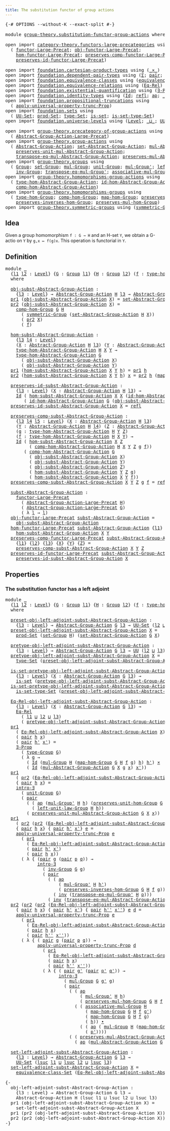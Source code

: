 ```yaml
---
title: The substitution functor of group actions
---
```


<pre class="Agda"><a id="67" class="Symbol">{-#</a> <a id="71" class="Keyword">OPTIONS</a> <a id="79" class="Pragma">--without-K</a> <a id="91" class="Pragma">--exact-split</a> <a id="105" class="Symbol">#-}</a>

<a id="110" class="Keyword">module</a> <a id="117" href="group-theory.substitution-functor-group-actions.html" class="Module">group-theory.substitution-functor-group-actions</a> <a id="165" class="Keyword">where</a>

<a id="172" class="Keyword">open</a> <a id="177" class="Keyword">import</a> <a id="184" href="category-theory.functors-large-precategories.html" class="Module">category-theory.functors-large-precategories</a> <a id="229" class="Keyword">using</a>
  <a id="237" class="Symbol">(</a> <a id="239" href="category-theory.functors-large-precategories.html#982" class="Record">functor-Large-Precat</a><a id="259" class="Symbol">;</a> <a id="261" href="category-theory.functors-large-precategories.html#1085" class="Field">obj-functor-Large-Precat</a><a id="285" class="Symbol">;</a>
    <a id="291" href="category-theory.functors-large-precategories.html#1191" class="Field">hom-functor-Large-Precat</a><a id="315" class="Symbol">;</a> <a id="317" href="category-theory.functors-large-precategories.html#1464" class="Field">preserves-comp-functor-Large-Precat</a><a id="352" class="Symbol">;</a>
    <a id="358" href="category-theory.functors-large-precategories.html#1888" class="Field">preserves-id-functor-Large-Precat</a><a id="391" class="Symbol">)</a>

<a id="394" class="Keyword">open</a> <a id="399" class="Keyword">import</a> <a id="406" href="foundation.cartesian-product-types.html" class="Module">foundation.cartesian-product-types</a> <a id="441" class="Keyword">using</a> <a id="447" class="Symbol">(</a><a id="448" href="foundation-core.cartesian-product-types.html#590" class="Function Operator">_×_</a><a id="451" class="Symbol">)</a>
<a id="453" class="Keyword">open</a> <a id="458" class="Keyword">import</a> <a id="465" href="foundation.dependent-pair-types.html" class="Module">foundation.dependent-pair-types</a> <a id="497" class="Keyword">using</a> <a id="503" class="Symbol">(</a><a id="504" href="foundation-core.dependent-pair-types.html#515" class="Record">Σ</a><a id="505" class="Symbol">;</a> <a id="507" href="foundation-core.dependent-pair-types.html#588" class="InductiveConstructor">pair</a><a id="511" class="Symbol">;</a> <a id="513" href="foundation-core.dependent-pair-types.html#605" class="Field">pr1</a><a id="516" class="Symbol">;</a> <a id="518" href="foundation-core.dependent-pair-types.html#617" class="Field">pr2</a><a id="521" class="Symbol">)</a>
<a id="523" class="Keyword">open</a> <a id="528" class="Keyword">import</a> <a id="535" href="foundation.equivalence-classes.html" class="Module">foundation.equivalence-classes</a> <a id="566" class="Keyword">using</a> <a id="572" class="Symbol">(</a><a id="573" href="foundation.equivalence-classes.html#3666" class="Function">equivalence-class-Set</a><a id="594" class="Symbol">)</a>
<a id="596" class="Keyword">open</a> <a id="601" class="Keyword">import</a> <a id="608" href="foundation.equivalence-relations.html" class="Module">foundation.equivalence-relations</a> <a id="641" class="Keyword">using</a> <a id="647" class="Symbol">(</a><a id="648" href="foundation.equivalence-relations.html#970" class="Function">Eq-Rel</a><a id="654" class="Symbol">)</a>
<a id="656" class="Keyword">open</a> <a id="661" class="Keyword">import</a> <a id="668" href="foundation.existential-quantification.html" class="Module">foundation.existential-quantification</a> <a id="706" class="Keyword">using</a> <a id="712" class="Symbol">(</a><a id="713" href="foundation.existential-quantification.html#1666" class="Function">∃-Prop</a><a id="719" class="Symbol">;</a> <a id="721" href="foundation.existential-quantification.html#2238" class="Function">intro-∃</a><a id="728" class="Symbol">)</a>
<a id="730" class="Keyword">open</a> <a id="735" class="Keyword">import</a> <a id="742" href="foundation.identity-types.html" class="Module">foundation.identity-types</a> <a id="768" class="Keyword">using</a> <a id="774" class="Symbol">(</a><a id="775" href="foundation-core.identity-types.html#1767" class="Datatype">Id</a><a id="777" class="Symbol">;</a> <a id="779" href="foundation-core.identity-types.html#1820" class="InductiveConstructor">refl</a><a id="783" class="Symbol">;</a> <a id="785" href="foundation-core.identity-types.html#4003" class="Function">ap</a><a id="787" class="Symbol">;</a> <a id="789" href="foundation-core.identity-types.html#2425" class="Function Operator">_∙_</a><a id="792" class="Symbol">;</a> <a id="794" href="foundation-core.identity-types.html#2729" class="Function">inv</a><a id="797" class="Symbol">)</a>
<a id="799" class="Keyword">open</a> <a id="804" class="Keyword">import</a> <a id="811" href="foundation.propositional-truncations.html" class="Module">foundation.propositional-truncations</a> <a id="848" class="Keyword">using</a>
  <a id="856" class="Symbol">(</a> <a id="858" href="foundation.propositional-truncations.html#5611" class="Function">apply-universal-property-trunc-Prop</a><a id="893" class="Symbol">)</a>
<a id="895" class="Keyword">open</a> <a id="900" class="Keyword">import</a> <a id="907" href="foundation.sets.html" class="Module">foundation.sets</a> <a id="923" class="Keyword">using</a>
  <a id="931" class="Symbol">(</a> <a id="933" href="foundation-core.sets.html#1190" class="Function">UU-Set</a><a id="939" class="Symbol">;</a> <a id="941" href="foundation.sets.html#2253" class="Function">prod-Set</a><a id="949" class="Symbol">;</a> <a id="951" href="foundation-core.sets.html#1304" class="Function">type-Set</a><a id="959" class="Symbol">;</a> <a id="961" href="foundation-core.sets.html#1113" class="Function">is-set</a><a id="967" class="Symbol">;</a> <a id="969" href="foundation-core.sets.html#1355" class="Function">is-set-type-Set</a><a id="984" class="Symbol">)</a>
<a id="986" class="Keyword">open</a> <a id="991" class="Keyword">import</a> <a id="998" href="foundation.universe-levels.html" class="Module">foundation.universe-levels</a> <a id="1025" class="Keyword">using</a> <a id="1031" class="Symbol">(</a><a id="1032" href="Agda.Primitive.html#597" class="Postulate">Level</a><a id="1037" class="Symbol">;</a> <a id="1039" href="Agda.Primitive.html#810" class="Primitive Operator">_⊔_</a><a id="1042" class="Symbol">;</a> <a id="1044" href="foundation-core.universe-levels.html#235" class="Primitive">UU</a><a id="1046" class="Symbol">;</a> <a id="1048" href="Agda.Primitive.html#780" class="Primitive">lsuc</a><a id="1052" class="Symbol">)</a>

<a id="1055" class="Keyword">open</a> <a id="1060" class="Keyword">import</a> <a id="1067" href="group-theory.precategory-of-group-actions.html" class="Module">group-theory.precategory-of-group-actions</a> <a id="1109" class="Keyword">using</a>
  <a id="1117" class="Symbol">(</a> <a id="1119" href="group-theory.precategory-of-group-actions.html#1152" class="Function">Abstract-Group-Action-Large-Precat</a><a id="1153" class="Symbol">)</a>
<a id="1155" class="Keyword">open</a> <a id="1160" class="Keyword">import</a> <a id="1167" href="group-theory.group-actions.html" class="Module">group-theory.group-actions</a> <a id="1194" class="Keyword">using</a>
  <a id="1202" class="Symbol">(</a> <a id="1204" href="group-theory.group-actions.html#1205" class="Function">Abstract-Group-Action</a><a id="1225" class="Symbol">;</a> <a id="1227" href="group-theory.group-actions.html#1437" class="Function">set-Abstract-Group-Action</a><a id="1252" class="Symbol">;</a> <a id="1254" href="group-theory.group-actions.html#1993" class="Function">mul-Abstract-Group-Action</a><a id="1279" class="Symbol">;</a>
    <a id="1285" href="group-theory.group-actions.html#2353" class="Function">preserves-unit-mul-Abstract-Group-Action</a><a id="1325" class="Symbol">;</a>
    <a id="1331" href="group-theory.group-actions.html#3056" class="Function">transpose-eq-mul-Abstract-Group-Action</a><a id="1369" class="Symbol">;</a> <a id="1371" href="group-theory.group-actions.html#2636" class="Function">preserves-mul-Abstract-Group-Action</a><a id="1406" class="Symbol">)</a>
<a id="1408" class="Keyword">open</a> <a id="1413" class="Keyword">import</a> <a id="1420" href="group-theory.groups.html" class="Module">group-theory.groups</a> <a id="1440" class="Keyword">using</a>
  <a id="1448" class="Symbol">(</a> <a id="1450" href="group-theory.groups.html#2481" class="Function">Group</a><a id="1455" class="Symbol">;</a> <a id="1457" href="group-theory.groups.html#2664" class="Function">set-Group</a><a id="1466" class="Symbol">;</a> <a id="1468" href="group-theory.groups.html#2969" class="Function">mul-Group</a><a id="1477" class="Symbol">;</a> <a id="1479" href="group-theory.groups.html#3768" class="Function">unit-Group</a><a id="1489" class="Symbol">;</a> <a id="1491" href="group-theory.groups.html#3230" class="Function">mul-Group&#39;</a><a id="1501" class="Symbol">;</a> <a id="1503" href="group-theory.groups.html#4185" class="Function">left-unit-law-Group</a><a id="1522" class="Symbol">;</a>
    <a id="1528" href="group-theory.groups.html#4557" class="Function">inv-Group</a><a id="1537" class="Symbol">;</a> <a id="1539" href="group-theory.groups.html#7552" class="Function">transpose-eq-mul-Group&#39;</a><a id="1562" class="Symbol">;</a> <a id="1564" href="group-theory.groups.html#3318" class="Function">associative-mul-Group</a><a id="1585" class="Symbol">;</a> <a id="1587" href="group-theory.groups.html#2724" class="Function">type-Group</a><a id="1597" class="Symbol">)</a>
<a id="1599" class="Keyword">open</a> <a id="1604" class="Keyword">import</a> <a id="1611" href="group-theory.homomorphisms-group-actions.html" class="Module">group-theory.homomorphisms-group-actions</a> <a id="1652" class="Keyword">using</a>
  <a id="1660" class="Symbol">(</a> <a id="1662" href="group-theory.homomorphisms-group-actions.html#1555" class="Function">type-hom-Abstract-Group-Action</a><a id="1692" class="Symbol">;</a> <a id="1694" href="group-theory.homomorphisms-group-actions.html#2494" class="Function">id-hom-Abstract-Group-Action</a><a id="1722" class="Symbol">;</a>
    <a id="1728" href="group-theory.homomorphisms-group-actions.html#2854" class="Function">comp-hom-Abstract-Group-Action</a><a id="1758" class="Symbol">)</a>
<a id="1760" class="Keyword">open</a> <a id="1765" class="Keyword">import</a> <a id="1772" href="group-theory.homomorphisms-groups.html" class="Module">group-theory.homomorphisms-groups</a> <a id="1806" class="Keyword">using</a>
  <a id="1814" class="Symbol">(</a> <a id="1816" href="group-theory.homomorphisms-groups.html#1630" class="Function">type-hom-Group</a><a id="1830" class="Symbol">;</a> <a id="1832" href="group-theory.homomorphisms-groups.html#2256" class="Function">comp-hom-Group</a><a id="1846" class="Symbol">;</a> <a id="1848" href="group-theory.homomorphisms-groups.html#1759" class="Function">map-hom-Group</a><a id="1861" class="Symbol">;</a> <a id="1863" href="group-theory.homomorphisms-groups.html#5812" class="Function">preserves-unit-hom-Group</a><a id="1887" class="Symbol">;</a>
    <a id="1893" href="group-theory.homomorphisms-groups.html#7325" class="Function">preserves-inverses-hom-Group</a><a id="1921" class="Symbol">;</a> <a id="1923" href="group-theory.homomorphisms-groups.html#1845" class="Function">preserves-mul-hom-Group</a><a id="1946" class="Symbol">)</a>
<a id="1948" class="Keyword">open</a> <a id="1953" class="Keyword">import</a> <a id="1960" href="group-theory.symmetric-groups.html" class="Module">group-theory.symmetric-groups</a> <a id="1990" class="Keyword">using</a> <a id="1996" class="Symbol">(</a><a id="1997" href="group-theory.symmetric-groups.html#3569" class="Function">symmetric-Group</a><a id="2012" class="Symbol">)</a>
</pre>
## Idea

Given a group homomorphism `f : G → H` and an H-set `Y`, we obtain a G-actio on `Y` by `g,x ↦ f(g)x`. This operation is functorial in `Y`.

## Definition

<pre class="Agda"><a id="2191" class="Keyword">module</a> <a id="2198" href="group-theory.substitution-functor-group-actions.html#2198" class="Module">_</a>
  <a id="2202" class="Symbol">{</a><a id="2203" href="group-theory.substitution-functor-group-actions.html#2203" class="Bound">l1</a> <a id="2206" href="group-theory.substitution-functor-group-actions.html#2206" class="Bound">l2</a> <a id="2209" class="Symbol">:</a> <a id="2211" href="Agda.Primitive.html#597" class="Postulate">Level</a><a id="2216" class="Symbol">}</a> <a id="2218" class="Symbol">{</a><a id="2219" href="group-theory.substitution-functor-group-actions.html#2219" class="Bound">G</a> <a id="2221" class="Symbol">:</a> <a id="2223" href="group-theory.groups.html#2481" class="Function">Group</a> <a id="2229" href="group-theory.substitution-functor-group-actions.html#2203" class="Bound">l1</a><a id="2231" class="Symbol">}</a> <a id="2233" class="Symbol">{</a><a id="2234" href="group-theory.substitution-functor-group-actions.html#2234" class="Bound">H</a> <a id="2236" class="Symbol">:</a> <a id="2238" href="group-theory.groups.html#2481" class="Function">Group</a> <a id="2244" href="group-theory.substitution-functor-group-actions.html#2206" class="Bound">l2</a><a id="2246" class="Symbol">}</a> <a id="2248" class="Symbol">(</a><a id="2249" href="group-theory.substitution-functor-group-actions.html#2249" class="Bound">f</a> <a id="2251" class="Symbol">:</a> <a id="2253" href="group-theory.homomorphisms-groups.html#1630" class="Function">type-hom-Group</a> <a id="2268" href="group-theory.substitution-functor-group-actions.html#2219" class="Bound">G</a> <a id="2270" href="group-theory.substitution-functor-group-actions.html#2234" class="Bound">H</a><a id="2271" class="Symbol">)</a>
  <a id="2275" class="Keyword">where</a>

  <a id="2284" href="group-theory.substitution-functor-group-actions.html#2284" class="Function">obj-subst-Abstract-Group-Action</a> <a id="2316" class="Symbol">:</a>
    <a id="2322" class="Symbol">{</a><a id="2323" href="group-theory.substitution-functor-group-actions.html#2323" class="Bound">l3</a> <a id="2326" class="Symbol">:</a> <a id="2328" href="Agda.Primitive.html#597" class="Postulate">Level</a><a id="2333" class="Symbol">}</a> <a id="2335" class="Symbol">→</a> <a id="2337" href="group-theory.group-actions.html#1205" class="Function">Abstract-Group-Action</a> <a id="2359" href="group-theory.substitution-functor-group-actions.html#2234" class="Bound">H</a> <a id="2361" href="group-theory.substitution-functor-group-actions.html#2323" class="Bound">l3</a> <a id="2364" class="Symbol">→</a> <a id="2366" href="group-theory.group-actions.html#1205" class="Function">Abstract-Group-Action</a> <a id="2388" href="group-theory.substitution-functor-group-actions.html#2219" class="Bound">G</a> <a id="2390" href="group-theory.substitution-functor-group-actions.html#2323" class="Bound">l3</a>
  <a id="2395" href="foundation-core.dependent-pair-types.html#605" class="Field">pr1</a> <a id="2399" class="Symbol">(</a><a id="2400" href="group-theory.substitution-functor-group-actions.html#2284" class="Function">obj-subst-Abstract-Group-Action</a> <a id="2432" href="group-theory.substitution-functor-group-actions.html#2432" class="Bound">X</a><a id="2433" class="Symbol">)</a> <a id="2435" class="Symbol">=</a> <a id="2437" href="group-theory.group-actions.html#1437" class="Function">set-Abstract-Group-Action</a> <a id="2463" href="group-theory.substitution-functor-group-actions.html#2234" class="Bound">H</a> <a id="2465" href="group-theory.substitution-functor-group-actions.html#2432" class="Bound">X</a>
  <a id="2469" href="foundation-core.dependent-pair-types.html#617" class="Field">pr2</a> <a id="2473" class="Symbol">(</a><a id="2474" href="group-theory.substitution-functor-group-actions.html#2284" class="Function">obj-subst-Abstract-Group-Action</a> <a id="2506" href="group-theory.substitution-functor-group-actions.html#2506" class="Bound">X</a><a id="2507" class="Symbol">)</a> <a id="2509" class="Symbol">=</a>
    <a id="2515" href="group-theory.homomorphisms-groups.html#2256" class="Function">comp-hom-Group</a> <a id="2530" href="group-theory.substitution-functor-group-actions.html#2219" class="Bound">G</a> <a id="2532" href="group-theory.substitution-functor-group-actions.html#2234" class="Bound">H</a>
      <a id="2540" class="Symbol">(</a> <a id="2542" href="group-theory.symmetric-groups.html#3569" class="Function">symmetric-Group</a> <a id="2558" class="Symbol">(</a><a id="2559" href="group-theory.group-actions.html#1437" class="Function">set-Abstract-Group-Action</a> <a id="2585" href="group-theory.substitution-functor-group-actions.html#2234" class="Bound">H</a> <a id="2587" href="group-theory.substitution-functor-group-actions.html#2506" class="Bound">X</a><a id="2588" class="Symbol">))</a>
      <a id="2597" class="Symbol">(</a> <a id="2599" href="foundation-core.dependent-pair-types.html#617" class="Field">pr2</a> <a id="2603" href="group-theory.substitution-functor-group-actions.html#2506" class="Bound">X</a><a id="2604" class="Symbol">)</a>
      <a id="2612" class="Symbol">(</a> <a id="2614" href="group-theory.substitution-functor-group-actions.html#2249" class="Bound">f</a><a id="2615" class="Symbol">)</a>

  <a id="2620" href="group-theory.substitution-functor-group-actions.html#2620" class="Function">hom-subst-Abstract-Group-Action</a> <a id="2652" class="Symbol">:</a>
    <a id="2658" class="Symbol">{</a><a id="2659" href="group-theory.substitution-functor-group-actions.html#2659" class="Bound">l3</a> <a id="2662" href="group-theory.substitution-functor-group-actions.html#2662" class="Bound">l4</a> <a id="2665" class="Symbol">:</a> <a id="2667" href="Agda.Primitive.html#597" class="Postulate">Level</a><a id="2672" class="Symbol">}</a>
    <a id="2678" class="Symbol">(</a><a id="2679" href="group-theory.substitution-functor-group-actions.html#2679" class="Bound">X</a> <a id="2681" class="Symbol">:</a> <a id="2683" href="group-theory.group-actions.html#1205" class="Function">Abstract-Group-Action</a> <a id="2705" href="group-theory.substitution-functor-group-actions.html#2234" class="Bound">H</a> <a id="2707" href="group-theory.substitution-functor-group-actions.html#2659" class="Bound">l3</a><a id="2709" class="Symbol">)</a> <a id="2711" class="Symbol">(</a><a id="2712" href="group-theory.substitution-functor-group-actions.html#2712" class="Bound">Y</a> <a id="2714" class="Symbol">:</a> <a id="2716" href="group-theory.group-actions.html#1205" class="Function">Abstract-Group-Action</a> <a id="2738" href="group-theory.substitution-functor-group-actions.html#2234" class="Bound">H</a> <a id="2740" href="group-theory.substitution-functor-group-actions.html#2662" class="Bound">l4</a><a id="2742" class="Symbol">)</a> <a id="2744" class="Symbol">→</a>
    <a id="2750" href="group-theory.homomorphisms-group-actions.html#1555" class="Function">type-hom-Abstract-Group-Action</a> <a id="2781" href="group-theory.substitution-functor-group-actions.html#2234" class="Bound">H</a> <a id="2783" href="group-theory.substitution-functor-group-actions.html#2679" class="Bound">X</a> <a id="2785" href="group-theory.substitution-functor-group-actions.html#2712" class="Bound">Y</a> <a id="2787" class="Symbol">→</a>
    <a id="2793" href="group-theory.homomorphisms-group-actions.html#1555" class="Function">type-hom-Abstract-Group-Action</a> <a id="2824" href="group-theory.substitution-functor-group-actions.html#2219" class="Bound">G</a>
      <a id="2832" class="Symbol">(</a> <a id="2834" href="group-theory.substitution-functor-group-actions.html#2284" class="Function">obj-subst-Abstract-Group-Action</a> <a id="2866" href="group-theory.substitution-functor-group-actions.html#2679" class="Bound">X</a><a id="2867" class="Symbol">)</a>
      <a id="2875" class="Symbol">(</a> <a id="2877" href="group-theory.substitution-functor-group-actions.html#2284" class="Function">obj-subst-Abstract-Group-Action</a> <a id="2909" href="group-theory.substitution-functor-group-actions.html#2712" class="Bound">Y</a><a id="2910" class="Symbol">)</a>
  <a id="2914" href="foundation-core.dependent-pair-types.html#605" class="Field">pr1</a> <a id="2918" class="Symbol">(</a><a id="2919" href="group-theory.substitution-functor-group-actions.html#2620" class="Function">hom-subst-Abstract-Group-Action</a> <a id="2951" href="group-theory.substitution-functor-group-actions.html#2951" class="Bound">X</a> <a id="2953" href="group-theory.substitution-functor-group-actions.html#2953" class="Bound">Y</a> <a id="2955" href="group-theory.substitution-functor-group-actions.html#2955" class="Bound">h</a><a id="2956" class="Symbol">)</a> <a id="2958" class="Symbol">=</a> <a id="2960" href="foundation-core.dependent-pair-types.html#605" class="Field">pr1</a> <a id="2964" href="group-theory.substitution-functor-group-actions.html#2955" class="Bound">h</a>
  <a id="2968" href="foundation-core.dependent-pair-types.html#617" class="Field">pr2</a> <a id="2972" class="Symbol">(</a><a id="2973" href="group-theory.substitution-functor-group-actions.html#2620" class="Function">hom-subst-Abstract-Group-Action</a> <a id="3005" href="group-theory.substitution-functor-group-actions.html#3005" class="Bound">X</a> <a id="3007" href="group-theory.substitution-functor-group-actions.html#3007" class="Bound">Y</a> <a id="3009" href="group-theory.substitution-functor-group-actions.html#3009" class="Bound">h</a><a id="3010" class="Symbol">)</a> <a id="3012" href="group-theory.substitution-functor-group-actions.html#3012" class="Bound">x</a> <a id="3014" class="Symbol">=</a> <a id="3016" href="foundation-core.dependent-pair-types.html#617" class="Field">pr2</a> <a id="3020" href="group-theory.substitution-functor-group-actions.html#3009" class="Bound">h</a> <a id="3022" class="Symbol">(</a><a id="3023" href="group-theory.homomorphisms-groups.html#1759" class="Function">map-hom-Group</a> <a id="3037" href="group-theory.substitution-functor-group-actions.html#2219" class="Bound">G</a> <a id="3039" href="group-theory.substitution-functor-group-actions.html#2234" class="Bound">H</a> <a id="3041" href="group-theory.substitution-functor-group-actions.html#2249" class="Bound">f</a> <a id="3043" href="group-theory.substitution-functor-group-actions.html#3012" class="Bound">x</a><a id="3044" class="Symbol">)</a>

  <a id="3049" href="group-theory.substitution-functor-group-actions.html#3049" class="Function">preserves-id-subst-Abstract-Group-Action</a> <a id="3090" class="Symbol">:</a>
    <a id="3096" class="Symbol">{</a><a id="3097" href="group-theory.substitution-functor-group-actions.html#3097" class="Bound">l3</a> <a id="3100" class="Symbol">:</a> <a id="3102" href="Agda.Primitive.html#597" class="Postulate">Level</a><a id="3107" class="Symbol">}</a> <a id="3109" class="Symbol">(</a><a id="3110" href="group-theory.substitution-functor-group-actions.html#3110" class="Bound">X</a> <a id="3112" class="Symbol">:</a> <a id="3114" href="group-theory.group-actions.html#1205" class="Function">Abstract-Group-Action</a> <a id="3136" href="group-theory.substitution-functor-group-actions.html#2234" class="Bound">H</a> <a id="3138" href="group-theory.substitution-functor-group-actions.html#3097" class="Bound">l3</a><a id="3140" class="Symbol">)</a> <a id="3142" class="Symbol">→</a>
    <a id="3148" href="foundation-core.identity-types.html#1767" class="Datatype">Id</a> <a id="3151" class="Symbol">(</a> <a id="3153" href="group-theory.substitution-functor-group-actions.html#2620" class="Function">hom-subst-Abstract-Group-Action</a> <a id="3185" href="group-theory.substitution-functor-group-actions.html#3110" class="Bound">X</a> <a id="3187" href="group-theory.substitution-functor-group-actions.html#3110" class="Bound">X</a> <a id="3189" class="Symbol">(</a><a id="3190" href="group-theory.homomorphisms-group-actions.html#2494" class="Function">id-hom-Abstract-Group-Action</a> <a id="3219" href="group-theory.substitution-functor-group-actions.html#2234" class="Bound">H</a> <a id="3221" href="group-theory.substitution-functor-group-actions.html#3110" class="Bound">X</a><a id="3222" class="Symbol">))</a>
       <a id="3232" class="Symbol">(</a> <a id="3234" href="group-theory.homomorphisms-group-actions.html#2494" class="Function">id-hom-Abstract-Group-Action</a> <a id="3263" href="group-theory.substitution-functor-group-actions.html#2219" class="Bound">G</a> <a id="3265" class="Symbol">(</a><a id="3266" href="group-theory.substitution-functor-group-actions.html#2284" class="Function">obj-subst-Abstract-Group-Action</a> <a id="3298" href="group-theory.substitution-functor-group-actions.html#3110" class="Bound">X</a><a id="3299" class="Symbol">))</a>
  <a id="3304" href="group-theory.substitution-functor-group-actions.html#3049" class="Function">preserves-id-subst-Abstract-Group-Action</a> <a id="3345" href="group-theory.substitution-functor-group-actions.html#3345" class="Bound">X</a> <a id="3347" class="Symbol">=</a> <a id="3349" href="foundation-core.identity-types.html#1820" class="InductiveConstructor">refl</a>

  <a id="3357" href="group-theory.substitution-functor-group-actions.html#3357" class="Function">preserves-comp-subst-Abstract-Group-Action</a> <a id="3400" class="Symbol">:</a>
    <a id="3406" class="Symbol">{</a><a id="3407" href="group-theory.substitution-functor-group-actions.html#3407" class="Bound">l3</a> <a id="3410" href="group-theory.substitution-functor-group-actions.html#3410" class="Bound">l4</a> <a id="3413" href="group-theory.substitution-functor-group-actions.html#3413" class="Bound">l5</a> <a id="3416" class="Symbol">:</a> <a id="3418" href="Agda.Primitive.html#597" class="Postulate">Level</a><a id="3423" class="Symbol">}</a> <a id="3425" class="Symbol">(</a><a id="3426" href="group-theory.substitution-functor-group-actions.html#3426" class="Bound">X</a> <a id="3428" class="Symbol">:</a> <a id="3430" href="group-theory.group-actions.html#1205" class="Function">Abstract-Group-Action</a> <a id="3452" href="group-theory.substitution-functor-group-actions.html#2234" class="Bound">H</a> <a id="3454" href="group-theory.substitution-functor-group-actions.html#3407" class="Bound">l3</a><a id="3456" class="Symbol">)</a>
    <a id="3462" class="Symbol">(</a><a id="3463" href="group-theory.substitution-functor-group-actions.html#3463" class="Bound">Y</a> <a id="3465" class="Symbol">:</a> <a id="3467" href="group-theory.group-actions.html#1205" class="Function">Abstract-Group-Action</a> <a id="3489" href="group-theory.substitution-functor-group-actions.html#2234" class="Bound">H</a> <a id="3491" href="group-theory.substitution-functor-group-actions.html#3410" class="Bound">l4</a><a id="3493" class="Symbol">)</a> <a id="3495" class="Symbol">(</a><a id="3496" href="group-theory.substitution-functor-group-actions.html#3496" class="Bound">Z</a> <a id="3498" class="Symbol">:</a> <a id="3500" href="group-theory.group-actions.html#1205" class="Function">Abstract-Group-Action</a> <a id="3522" href="group-theory.substitution-functor-group-actions.html#2234" class="Bound">H</a> <a id="3524" href="group-theory.substitution-functor-group-actions.html#3413" class="Bound">l5</a><a id="3526" class="Symbol">)</a>
    <a id="3532" class="Symbol">(</a><a id="3533" href="group-theory.substitution-functor-group-actions.html#3533" class="Bound">g</a> <a id="3535" class="Symbol">:</a> <a id="3537" href="group-theory.homomorphisms-group-actions.html#1555" class="Function">type-hom-Abstract-Group-Action</a> <a id="3568" href="group-theory.substitution-functor-group-actions.html#2234" class="Bound">H</a> <a id="3570" href="group-theory.substitution-functor-group-actions.html#3463" class="Bound">Y</a> <a id="3572" href="group-theory.substitution-functor-group-actions.html#3496" class="Bound">Z</a><a id="3573" class="Symbol">)</a>
    <a id="3579" class="Symbol">(</a><a id="3580" href="group-theory.substitution-functor-group-actions.html#3580" class="Bound">f</a> <a id="3582" class="Symbol">:</a> <a id="3584" href="group-theory.homomorphisms-group-actions.html#1555" class="Function">type-hom-Abstract-Group-Action</a> <a id="3615" href="group-theory.substitution-functor-group-actions.html#2234" class="Bound">H</a> <a id="3617" href="group-theory.substitution-functor-group-actions.html#3426" class="Bound">X</a> <a id="3619" href="group-theory.substitution-functor-group-actions.html#3463" class="Bound">Y</a><a id="3620" class="Symbol">)</a> <a id="3622" class="Symbol">→</a>
    <a id="3628" href="foundation-core.identity-types.html#1767" class="Datatype">Id</a> <a id="3631" class="Symbol">(</a> <a id="3633" href="group-theory.substitution-functor-group-actions.html#2620" class="Function">hom-subst-Abstract-Group-Action</a> <a id="3665" href="group-theory.substitution-functor-group-actions.html#3426" class="Bound">X</a> <a id="3667" href="group-theory.substitution-functor-group-actions.html#3496" class="Bound">Z</a>
         <a id="3678" class="Symbol">(</a> <a id="3680" href="group-theory.homomorphisms-group-actions.html#2854" class="Function">comp-hom-Abstract-Group-Action</a> <a id="3711" href="group-theory.substitution-functor-group-actions.html#2234" class="Bound">H</a> <a id="3713" href="group-theory.substitution-functor-group-actions.html#3426" class="Bound">X</a> <a id="3715" href="group-theory.substitution-functor-group-actions.html#3463" class="Bound">Y</a> <a id="3717" href="group-theory.substitution-functor-group-actions.html#3496" class="Bound">Z</a> <a id="3719" href="group-theory.substitution-functor-group-actions.html#3533" class="Bound">g</a> <a id="3721" href="group-theory.substitution-functor-group-actions.html#3580" class="Bound">f</a><a id="3722" class="Symbol">))</a>
       <a id="3732" class="Symbol">(</a> <a id="3734" href="group-theory.homomorphisms-group-actions.html#2854" class="Function">comp-hom-Abstract-Group-Action</a> <a id="3765" href="group-theory.substitution-functor-group-actions.html#2219" class="Bound">G</a>
         <a id="3776" class="Symbol">(</a> <a id="3778" href="group-theory.substitution-functor-group-actions.html#2284" class="Function">obj-subst-Abstract-Group-Action</a> <a id="3810" href="group-theory.substitution-functor-group-actions.html#3426" class="Bound">X</a><a id="3811" class="Symbol">)</a>
         <a id="3822" class="Symbol">(</a> <a id="3824" href="group-theory.substitution-functor-group-actions.html#2284" class="Function">obj-subst-Abstract-Group-Action</a> <a id="3856" href="group-theory.substitution-functor-group-actions.html#3463" class="Bound">Y</a><a id="3857" class="Symbol">)</a>
         <a id="3868" class="Symbol">(</a> <a id="3870" href="group-theory.substitution-functor-group-actions.html#2284" class="Function">obj-subst-Abstract-Group-Action</a> <a id="3902" href="group-theory.substitution-functor-group-actions.html#3496" class="Bound">Z</a><a id="3903" class="Symbol">)</a>
         <a id="3914" class="Symbol">(</a> <a id="3916" href="group-theory.substitution-functor-group-actions.html#2620" class="Function">hom-subst-Abstract-Group-Action</a> <a id="3948" href="group-theory.substitution-functor-group-actions.html#3463" class="Bound">Y</a> <a id="3950" href="group-theory.substitution-functor-group-actions.html#3496" class="Bound">Z</a> <a id="3952" href="group-theory.substitution-functor-group-actions.html#3533" class="Bound">g</a><a id="3953" class="Symbol">)</a>
         <a id="3964" class="Symbol">(</a> <a id="3966" href="group-theory.substitution-functor-group-actions.html#2620" class="Function">hom-subst-Abstract-Group-Action</a> <a id="3998" href="group-theory.substitution-functor-group-actions.html#3426" class="Bound">X</a> <a id="4000" href="group-theory.substitution-functor-group-actions.html#3463" class="Bound">Y</a> <a id="4002" href="group-theory.substitution-functor-group-actions.html#3580" class="Bound">f</a><a id="4003" class="Symbol">))</a>
  <a id="4008" href="group-theory.substitution-functor-group-actions.html#3357" class="Function">preserves-comp-subst-Abstract-Group-Action</a> <a id="4051" href="group-theory.substitution-functor-group-actions.html#4051" class="Bound">X</a> <a id="4053" href="group-theory.substitution-functor-group-actions.html#4053" class="Bound">Y</a> <a id="4055" href="group-theory.substitution-functor-group-actions.html#4055" class="Bound">Z</a> <a id="4057" href="group-theory.substitution-functor-group-actions.html#4057" class="Bound">g</a> <a id="4059" href="group-theory.substitution-functor-group-actions.html#4059" class="Bound">f</a> <a id="4061" class="Symbol">=</a> <a id="4063" href="foundation-core.identity-types.html#1820" class="InductiveConstructor">refl</a>

  <a id="4071" href="group-theory.substitution-functor-group-actions.html#4071" class="Function">subst-Abstract-Group-Action</a> <a id="4099" class="Symbol">:</a>
    <a id="4105" href="category-theory.functors-large-precategories.html#982" class="Record">functor-Large-Precat</a>
      <a id="4132" class="Symbol">(</a> <a id="4134" href="group-theory.precategory-of-group-actions.html#1152" class="Function">Abstract-Group-Action-Large-Precat</a> <a id="4169" href="group-theory.substitution-functor-group-actions.html#2234" class="Bound">H</a><a id="4170" class="Symbol">)</a>
      <a id="4178" class="Symbol">(</a> <a id="4180" href="group-theory.precategory-of-group-actions.html#1152" class="Function">Abstract-Group-Action-Large-Precat</a> <a id="4215" href="group-theory.substitution-functor-group-actions.html#2219" class="Bound">G</a><a id="4216" class="Symbol">)</a>
      <a id="4224" class="Symbol">(</a> <a id="4226" class="Symbol">λ</a> <a id="4228" href="group-theory.substitution-functor-group-actions.html#4228" class="Bound">l</a> <a id="4230" class="Symbol">→</a> <a id="4232" href="group-theory.substitution-functor-group-actions.html#4228" class="Bound">l</a><a id="4233" class="Symbol">)</a>
  <a id="4237" href="category-theory.functors-large-precategories.html#1085" class="Field">obj-functor-Large-Precat</a> <a id="4262" href="group-theory.substitution-functor-group-actions.html#4071" class="Function">subst-Abstract-Group-Action</a> <a id="4290" class="Symbol">=</a>
    <a id="4296" href="group-theory.substitution-functor-group-actions.html#2284" class="Function">obj-subst-Abstract-Group-Action</a>
  <a id="4330" href="category-theory.functors-large-precategories.html#1191" class="Field">hom-functor-Large-Precat</a> <a id="4355" href="group-theory.substitution-functor-group-actions.html#4071" class="Function">subst-Abstract-Group-Action</a> <a id="4383" class="Symbol">{</a><a id="4384" href="group-theory.substitution-functor-group-actions.html#4384" class="Bound">l1</a><a id="4386" class="Symbol">}</a> <a id="4388" class="Symbol">{</a><a id="4389" href="group-theory.substitution-functor-group-actions.html#4389" class="Bound">l2</a><a id="4391" class="Symbol">}</a> <a id="4393" class="Symbol">{</a><a id="4394" href="group-theory.substitution-functor-group-actions.html#4394" class="Bound">X</a><a id="4395" class="Symbol">}</a> <a id="4397" class="Symbol">{</a><a id="4398" href="group-theory.substitution-functor-group-actions.html#4398" class="Bound">Y</a><a id="4399" class="Symbol">}</a> <a id="4401" class="Symbol">=</a>
    <a id="4407" href="group-theory.substitution-functor-group-actions.html#2620" class="Function">hom-subst-Abstract-Group-Action</a> <a id="4439" href="group-theory.substitution-functor-group-actions.html#4394" class="Bound">X</a> <a id="4441" href="group-theory.substitution-functor-group-actions.html#4398" class="Bound">Y</a>
  <a id="4445" href="category-theory.functors-large-precategories.html#1464" class="Field">preserves-comp-functor-Large-Precat</a> <a id="4481" href="group-theory.substitution-functor-group-actions.html#4071" class="Function">subst-Abstract-Group-Action</a>
    <a id="4513" class="Symbol">{</a><a id="4514" href="group-theory.substitution-functor-group-actions.html#4514" class="Bound">l1</a><a id="4516" class="Symbol">}</a> <a id="4518" class="Symbol">{</a><a id="4519" href="group-theory.substitution-functor-group-actions.html#4519" class="Bound">l2</a><a id="4521" class="Symbol">}</a> <a id="4523" class="Symbol">{</a><a id="4524" href="group-theory.substitution-functor-group-actions.html#4524" class="Bound">l3</a><a id="4526" class="Symbol">}</a> <a id="4528" class="Symbol">{</a><a id="4529" href="group-theory.substitution-functor-group-actions.html#4529" class="Bound">X</a><a id="4530" class="Symbol">}</a> <a id="4532" class="Symbol">{</a><a id="4533" href="group-theory.substitution-functor-group-actions.html#4533" class="Bound">Y</a><a id="4534" class="Symbol">}</a> <a id="4536" class="Symbol">{</a><a id="4537" href="group-theory.substitution-functor-group-actions.html#4537" class="Bound">Z</a><a id="4538" class="Symbol">}</a> <a id="4540" class="Symbol">=</a>
    <a id="4546" href="group-theory.substitution-functor-group-actions.html#3357" class="Function">preserves-comp-subst-Abstract-Group-Action</a> <a id="4589" href="group-theory.substitution-functor-group-actions.html#4529" class="Bound">X</a> <a id="4591" href="group-theory.substitution-functor-group-actions.html#4533" class="Bound">Y</a> <a id="4593" href="group-theory.substitution-functor-group-actions.html#4537" class="Bound">Z</a>
  <a id="4597" href="category-theory.functors-large-precategories.html#1888" class="Field">preserves-id-functor-Large-Precat</a> <a id="4631" href="group-theory.substitution-functor-group-actions.html#4071" class="Function">subst-Abstract-Group-Action</a> <a id="4659" class="Symbol">{</a><a id="4660" href="group-theory.substitution-functor-group-actions.html#4660" class="Bound">l1</a><a id="4662" class="Symbol">}</a> <a id="4664" class="Symbol">{</a><a id="4665" href="group-theory.substitution-functor-group-actions.html#4665" class="Bound">X</a><a id="4666" class="Symbol">}</a> <a id="4668" class="Symbol">=</a>
    <a id="4674" href="group-theory.substitution-functor-group-actions.html#3049" class="Function">preserves-id-subst-Abstract-Group-Action</a> <a id="4715" href="group-theory.substitution-functor-group-actions.html#4665" class="Bound">X</a>
</pre>
## Properties

### The substitution functor has a left adjoint

<pre class="Agda"><a id="4794" class="Keyword">module</a> <a id="4801" href="group-theory.substitution-functor-group-actions.html#4801" class="Module">_</a>
  <a id="4805" class="Symbol">{</a><a id="4806" href="group-theory.substitution-functor-group-actions.html#4806" class="Bound">l1</a> <a id="4809" href="group-theory.substitution-functor-group-actions.html#4809" class="Bound">l2</a> <a id="4812" class="Symbol">:</a> <a id="4814" href="Agda.Primitive.html#597" class="Postulate">Level</a><a id="4819" class="Symbol">}</a> <a id="4821" class="Symbol">{</a><a id="4822" href="group-theory.substitution-functor-group-actions.html#4822" class="Bound">G</a> <a id="4824" class="Symbol">:</a> <a id="4826" href="group-theory.groups.html#2481" class="Function">Group</a> <a id="4832" href="group-theory.substitution-functor-group-actions.html#4806" class="Bound">l1</a><a id="4834" class="Symbol">}</a> <a id="4836" class="Symbol">{</a><a id="4837" href="group-theory.substitution-functor-group-actions.html#4837" class="Bound">H</a> <a id="4839" class="Symbol">:</a> <a id="4841" href="group-theory.groups.html#2481" class="Function">Group</a> <a id="4847" href="group-theory.substitution-functor-group-actions.html#4809" class="Bound">l2</a><a id="4849" class="Symbol">}</a> <a id="4851" class="Symbol">(</a><a id="4852" href="group-theory.substitution-functor-group-actions.html#4852" class="Bound">f</a> <a id="4854" class="Symbol">:</a> <a id="4856" href="group-theory.homomorphisms-groups.html#1630" class="Function">type-hom-Group</a> <a id="4871" href="group-theory.substitution-functor-group-actions.html#4822" class="Bound">G</a> <a id="4873" href="group-theory.substitution-functor-group-actions.html#4837" class="Bound">H</a><a id="4874" class="Symbol">)</a>
  <a id="4878" class="Keyword">where</a>

  <a id="4887" href="group-theory.substitution-functor-group-actions.html#4887" class="Function">preset-obj-left-adjoint-subst-Abstract-Group-Action</a> <a id="4939" class="Symbol">:</a>
    <a id="4945" class="Symbol">{</a><a id="4946" href="group-theory.substitution-functor-group-actions.html#4946" class="Bound">l3</a> <a id="4949" class="Symbol">:</a> <a id="4951" href="Agda.Primitive.html#597" class="Postulate">Level</a><a id="4956" class="Symbol">}</a> <a id="4958" class="Symbol">→</a> <a id="4960" href="group-theory.group-actions.html#1205" class="Function">Abstract-Group-Action</a> <a id="4982" href="group-theory.substitution-functor-group-actions.html#4822" class="Bound">G</a> <a id="4984" href="group-theory.substitution-functor-group-actions.html#4946" class="Bound">l3</a> <a id="4987" class="Symbol">→</a> <a id="4989" href="foundation-core.sets.html#1190" class="Function">UU-Set</a> <a id="4996" class="Symbol">(</a><a id="4997" href="group-theory.substitution-functor-group-actions.html#4809" class="Bound">l2</a> <a id="5000" href="Agda.Primitive.html#810" class="Primitive Operator">⊔</a> <a id="5002" href="group-theory.substitution-functor-group-actions.html#4946" class="Bound">l3</a><a id="5004" class="Symbol">)</a>
  <a id="5008" href="group-theory.substitution-functor-group-actions.html#4887" class="Function">preset-obj-left-adjoint-subst-Abstract-Group-Action</a> <a id="5060" href="group-theory.substitution-functor-group-actions.html#5060" class="Bound">X</a> <a id="5062" class="Symbol">=</a>
    <a id="5068" href="foundation.sets.html#2253" class="Function">prod-Set</a> <a id="5077" class="Symbol">(</a><a id="5078" href="group-theory.groups.html#2664" class="Function">set-Group</a> <a id="5088" href="group-theory.substitution-functor-group-actions.html#4837" class="Bound">H</a><a id="5089" class="Symbol">)</a> <a id="5091" class="Symbol">(</a><a id="5092" href="group-theory.group-actions.html#1437" class="Function">set-Abstract-Group-Action</a> <a id="5118" href="group-theory.substitution-functor-group-actions.html#4822" class="Bound">G</a> <a id="5120" href="group-theory.substitution-functor-group-actions.html#5060" class="Bound">X</a><a id="5121" class="Symbol">)</a>

  <a id="5126" href="group-theory.substitution-functor-group-actions.html#5126" class="Function">pretype-obj-left-adjoint-subst-Abstract-Group-Action</a> <a id="5179" class="Symbol">:</a>
    <a id="5185" class="Symbol">{</a><a id="5186" href="group-theory.substitution-functor-group-actions.html#5186" class="Bound">l3</a> <a id="5189" class="Symbol">:</a> <a id="5191" href="Agda.Primitive.html#597" class="Postulate">Level</a><a id="5196" class="Symbol">}</a> <a id="5198" class="Symbol">→</a> <a id="5200" href="group-theory.group-actions.html#1205" class="Function">Abstract-Group-Action</a> <a id="5222" href="group-theory.substitution-functor-group-actions.html#4822" class="Bound">G</a> <a id="5224" href="group-theory.substitution-functor-group-actions.html#5186" class="Bound">l3</a> <a id="5227" class="Symbol">→</a> <a id="5229" href="foundation-core.universe-levels.html#235" class="Primitive">UU</a> <a id="5232" class="Symbol">(</a><a id="5233" href="group-theory.substitution-functor-group-actions.html#4809" class="Bound">l2</a> <a id="5236" href="Agda.Primitive.html#810" class="Primitive Operator">⊔</a> <a id="5238" href="group-theory.substitution-functor-group-actions.html#5186" class="Bound">l3</a><a id="5240" class="Symbol">)</a>
  <a id="5244" href="group-theory.substitution-functor-group-actions.html#5126" class="Function">pretype-obj-left-adjoint-subst-Abstract-Group-Action</a> <a id="5297" href="group-theory.substitution-functor-group-actions.html#5297" class="Bound">X</a> <a id="5299" class="Symbol">=</a>
    <a id="5305" href="foundation-core.sets.html#1304" class="Function">type-Set</a> <a id="5314" class="Symbol">(</a><a id="5315" href="group-theory.substitution-functor-group-actions.html#4887" class="Function">preset-obj-left-adjoint-subst-Abstract-Group-Action</a> <a id="5367" href="group-theory.substitution-functor-group-actions.html#5297" class="Bound">X</a><a id="5368" class="Symbol">)</a>

  <a id="5373" href="group-theory.substitution-functor-group-actions.html#5373" class="Function">is-set-pretype-obj-left-adjoint-subst-Abstract-Group-Action</a> <a id="5433" class="Symbol">:</a>
    <a id="5439" class="Symbol">{</a><a id="5440" href="group-theory.substitution-functor-group-actions.html#5440" class="Bound">l3</a> <a id="5443" class="Symbol">:</a> <a id="5445" href="Agda.Primitive.html#597" class="Postulate">Level</a><a id="5450" class="Symbol">}</a> <a id="5452" class="Symbol">(</a><a id="5453" href="group-theory.substitution-functor-group-actions.html#5453" class="Bound">X</a> <a id="5455" class="Symbol">:</a> <a id="5457" href="group-theory.group-actions.html#1205" class="Function">Abstract-Group-Action</a> <a id="5479" href="group-theory.substitution-functor-group-actions.html#4822" class="Bound">G</a> <a id="5481" href="group-theory.substitution-functor-group-actions.html#5440" class="Bound">l3</a><a id="5483" class="Symbol">)</a> <a id="5485" class="Symbol">→</a>
    <a id="5491" href="foundation-core.sets.html#1113" class="Function">is-set</a> <a id="5498" class="Symbol">(</a><a id="5499" href="group-theory.substitution-functor-group-actions.html#5126" class="Function">pretype-obj-left-adjoint-subst-Abstract-Group-Action</a> <a id="5552" href="group-theory.substitution-functor-group-actions.html#5453" class="Bound">X</a><a id="5553" class="Symbol">)</a>
  <a id="5557" href="group-theory.substitution-functor-group-actions.html#5373" class="Function">is-set-pretype-obj-left-adjoint-subst-Abstract-Group-Action</a> <a id="5617" href="group-theory.substitution-functor-group-actions.html#5617" class="Bound">X</a> <a id="5619" class="Symbol">=</a>
    <a id="5625" href="foundation-core.sets.html#1355" class="Function">is-set-type-Set</a> <a id="5641" class="Symbol">(</a><a id="5642" href="group-theory.substitution-functor-group-actions.html#4887" class="Function">preset-obj-left-adjoint-subst-Abstract-Group-Action</a> <a id="5694" href="group-theory.substitution-functor-group-actions.html#5617" class="Bound">X</a><a id="5695" class="Symbol">)</a>

  <a id="5700" href="group-theory.substitution-functor-group-actions.html#5700" class="Function">Eq-Rel-obj-left-adjoint-subst-Abstract-Group-Action</a> <a id="5752" class="Symbol">:</a>
    <a id="5758" class="Symbol">{</a><a id="5759" href="group-theory.substitution-functor-group-actions.html#5759" class="Bound">l3</a> <a id="5762" class="Symbol">:</a> <a id="5764" href="Agda.Primitive.html#597" class="Postulate">Level</a><a id="5769" class="Symbol">}</a> <a id="5771" class="Symbol">(</a><a id="5772" href="group-theory.substitution-functor-group-actions.html#5772" class="Bound">X</a> <a id="5774" class="Symbol">:</a> <a id="5776" href="group-theory.group-actions.html#1205" class="Function">Abstract-Group-Action</a> <a id="5798" href="group-theory.substitution-functor-group-actions.html#4822" class="Bound">G</a> <a id="5800" href="group-theory.substitution-functor-group-actions.html#5759" class="Bound">l3</a><a id="5802" class="Symbol">)</a> <a id="5804" class="Symbol">→</a>
    <a id="5810" href="foundation.equivalence-relations.html#970" class="Function">Eq-Rel</a>
      <a id="5823" class="Symbol">(</a> <a id="5825" href="group-theory.substitution-functor-group-actions.html#4806" class="Bound">l1</a> <a id="5828" href="Agda.Primitive.html#810" class="Primitive Operator">⊔</a> <a id="5830" href="group-theory.substitution-functor-group-actions.html#4809" class="Bound">l2</a> <a id="5833" href="Agda.Primitive.html#810" class="Primitive Operator">⊔</a> <a id="5835" href="group-theory.substitution-functor-group-actions.html#5759" class="Bound">l3</a><a id="5837" class="Symbol">)</a>
      <a id="5845" class="Symbol">(</a> <a id="5847" href="group-theory.substitution-functor-group-actions.html#5126" class="Function">pretype-obj-left-adjoint-subst-Abstract-Group-Action</a> <a id="5900" href="group-theory.substitution-functor-group-actions.html#5772" class="Bound">X</a><a id="5901" class="Symbol">)</a>
  <a id="5905" href="foundation-core.dependent-pair-types.html#605" class="Field">pr1</a>
    <a id="5913" class="Symbol">(</a> <a id="5915" href="group-theory.substitution-functor-group-actions.html#5700" class="Function">Eq-Rel-obj-left-adjoint-subst-Abstract-Group-Action</a> <a id="5967" href="group-theory.substitution-functor-group-actions.html#5967" class="Bound">X</a><a id="5968" class="Symbol">)</a>
    <a id="5974" class="Symbol">(</a> <a id="5976" href="foundation-core.dependent-pair-types.html#588" class="InductiveConstructor">pair</a> <a id="5981" href="group-theory.substitution-functor-group-actions.html#5981" class="Bound">h</a> <a id="5983" href="group-theory.substitution-functor-group-actions.html#5983" class="Bound">x</a><a id="5984" class="Symbol">)</a>
    <a id="5990" class="Symbol">(</a> <a id="5992" href="foundation-core.dependent-pair-types.html#588" class="InductiveConstructor">pair</a> <a id="5997" href="group-theory.substitution-functor-group-actions.html#5997" class="Bound">h&#39;</a> <a id="6000" href="group-theory.substitution-functor-group-actions.html#6000" class="Bound">x&#39;</a><a id="6002" class="Symbol">)</a> <a id="6004" class="Symbol">=</a>
    <a id="6010" href="foundation.existential-quantification.html#1666" class="Function">∃-Prop</a>
      <a id="6023" class="Symbol">(</a> <a id="6025" href="group-theory.groups.html#2724" class="Function">type-Group</a> <a id="6036" href="group-theory.substitution-functor-group-actions.html#4822" class="Bound">G</a><a id="6037" class="Symbol">)</a>
      <a id="6045" class="Symbol">(</a> <a id="6047" class="Symbol">λ</a> <a id="6049" href="group-theory.substitution-functor-group-actions.html#6049" class="Bound">g</a> <a id="6051" class="Symbol">→</a>
        <a id="6061" class="Symbol">(</a> <a id="6063" href="foundation-core.identity-types.html#1767" class="Datatype">Id</a> <a id="6066" class="Symbol">(</a><a id="6067" href="group-theory.groups.html#2969" class="Function">mul-Group</a> <a id="6077" href="group-theory.substitution-functor-group-actions.html#4837" class="Bound">H</a> <a id="6079" class="Symbol">(</a><a id="6080" href="group-theory.homomorphisms-groups.html#1759" class="Function">map-hom-Group</a> <a id="6094" href="group-theory.substitution-functor-group-actions.html#4822" class="Bound">G</a> <a id="6096" href="group-theory.substitution-functor-group-actions.html#4837" class="Bound">H</a> <a id="6098" href="group-theory.substitution-functor-group-actions.html#4852" class="Bound">f</a> <a id="6100" href="group-theory.substitution-functor-group-actions.html#6049" class="Bound">g</a><a id="6101" class="Symbol">)</a> <a id="6103" href="group-theory.substitution-functor-group-actions.html#5981" class="Bound">h</a><a id="6104" class="Symbol">)</a> <a id="6106" href="group-theory.substitution-functor-group-actions.html#5997" class="Bound">h&#39;</a><a id="6108" class="Symbol">)</a> <a id="6110" href="foundation-core.cartesian-product-types.html#590" class="Function Operator">×</a>
        <a id="6120" class="Symbol">(</a> <a id="6122" href="foundation-core.identity-types.html#1767" class="Datatype">Id</a> <a id="6125" class="Symbol">(</a><a id="6126" href="group-theory.group-actions.html#1993" class="Function">mul-Abstract-Group-Action</a> <a id="6152" href="group-theory.substitution-functor-group-actions.html#4822" class="Bound">G</a> <a id="6154" href="group-theory.substitution-functor-group-actions.html#5967" class="Bound">X</a> <a id="6156" href="group-theory.substitution-functor-group-actions.html#6049" class="Bound">g</a> <a id="6158" href="group-theory.substitution-functor-group-actions.html#5983" class="Bound">x</a><a id="6159" class="Symbol">)</a> <a id="6161" href="group-theory.substitution-functor-group-actions.html#6000" class="Bound">x&#39;</a><a id="6163" class="Symbol">))</a>
  <a id="6168" href="foundation-core.dependent-pair-types.html#605" class="Field">pr1</a>
    <a id="6176" class="Symbol">(</a> <a id="6178" href="foundation-core.dependent-pair-types.html#617" class="Field">pr2</a> <a id="6182" class="Symbol">(</a><a id="6183" href="group-theory.substitution-functor-group-actions.html#5700" class="Function">Eq-Rel-obj-left-adjoint-subst-Abstract-Group-Action</a> <a id="6235" href="group-theory.substitution-functor-group-actions.html#6235" class="Bound">X</a><a id="6236" class="Symbol">))</a>
    <a id="6243" class="Symbol">{</a> <a id="6245" href="foundation-core.dependent-pair-types.html#588" class="InductiveConstructor">pair</a> <a id="6250" href="group-theory.substitution-functor-group-actions.html#6250" class="Bound">h</a> <a id="6252" href="group-theory.substitution-functor-group-actions.html#6252" class="Bound">x</a><a id="6253" class="Symbol">}</a> <a id="6255" class="Symbol">=</a>
    <a id="6261" href="foundation.existential-quantification.html#2238" class="Function">intro-∃</a>
      <a id="6275" class="Symbol">(</a> <a id="6277" href="group-theory.groups.html#3768" class="Function">unit-Group</a> <a id="6288" href="group-theory.substitution-functor-group-actions.html#4822" class="Bound">G</a><a id="6289" class="Symbol">)</a>
      <a id="6297" class="Symbol">(</a> <a id="6299" href="foundation-core.dependent-pair-types.html#588" class="InductiveConstructor">pair</a>
        <a id="6312" class="Symbol">(</a> <a id="6314" class="Symbol">(</a> <a id="6316" href="foundation-core.identity-types.html#4003" class="Function">ap</a> <a id="6319" class="Symbol">(</a><a id="6320" href="group-theory.groups.html#3230" class="Function">mul-Group&#39;</a> <a id="6331" href="group-theory.substitution-functor-group-actions.html#4837" class="Bound">H</a> <a id="6333" href="group-theory.substitution-functor-group-actions.html#6250" class="Bound">h</a><a id="6334" class="Symbol">)</a> <a id="6336" class="Symbol">(</a><a id="6337" href="group-theory.homomorphisms-groups.html#5812" class="Function">preserves-unit-hom-Group</a> <a id="6362" href="group-theory.substitution-functor-group-actions.html#4822" class="Bound">G</a> <a id="6364" href="group-theory.substitution-functor-group-actions.html#4837" class="Bound">H</a> <a id="6366" href="group-theory.substitution-functor-group-actions.html#4852" class="Bound">f</a><a id="6367" class="Symbol">))</a> <a id="6370" href="foundation-core.identity-types.html#2425" class="Function Operator">∙</a>
          <a id="6382" class="Symbol">(</a> <a id="6384" href="group-theory.groups.html#4185" class="Function">left-unit-law-Group</a> <a id="6404" href="group-theory.substitution-functor-group-actions.html#4837" class="Bound">H</a> <a id="6406" href="group-theory.substitution-functor-group-actions.html#6250" class="Bound">h</a><a id="6407" class="Symbol">))</a>
        <a id="6418" class="Symbol">(</a> <a id="6420" href="group-theory.group-actions.html#2353" class="Function">preserves-unit-mul-Abstract-Group-Action</a> <a id="6461" href="group-theory.substitution-functor-group-actions.html#4822" class="Bound">G</a> <a id="6463" href="group-theory.substitution-functor-group-actions.html#6235" class="Bound">X</a> <a id="6465" href="group-theory.substitution-functor-group-actions.html#6252" class="Bound">x</a><a id="6466" class="Symbol">))</a>
  <a id="6471" href="foundation-core.dependent-pair-types.html#605" class="Field">pr1</a>
    <a id="6479" class="Symbol">(</a> <a id="6481" href="foundation-core.dependent-pair-types.html#617" class="Field">pr2</a> <a id="6485" class="Symbol">(</a><a id="6486" href="foundation-core.dependent-pair-types.html#617" class="Field">pr2</a> <a id="6490" class="Symbol">(</a><a id="6491" href="group-theory.substitution-functor-group-actions.html#5700" class="Function">Eq-Rel-obj-left-adjoint-subst-Abstract-Group-Action</a> <a id="6543" href="group-theory.substitution-functor-group-actions.html#6543" class="Bound">X</a><a id="6544" class="Symbol">)))</a>
    <a id="6552" class="Symbol">{</a> <a id="6554" href="foundation-core.dependent-pair-types.html#588" class="InductiveConstructor">pair</a> <a id="6559" href="group-theory.substitution-functor-group-actions.html#6559" class="Bound">h</a> <a id="6561" href="group-theory.substitution-functor-group-actions.html#6561" class="Bound">x</a><a id="6562" class="Symbol">}</a> <a id="6564" class="Symbol">{</a> <a id="6566" href="foundation-core.dependent-pair-types.html#588" class="InductiveConstructor">pair</a> <a id="6571" href="group-theory.substitution-functor-group-actions.html#6571" class="Bound">h&#39;</a> <a id="6574" href="group-theory.substitution-functor-group-actions.html#6574" class="Bound">x&#39;</a><a id="6576" class="Symbol">}</a> <a id="6578" href="group-theory.substitution-functor-group-actions.html#6578" class="Bound">e</a> <a id="6580" class="Symbol">=</a>
    <a id="6586" href="foundation.propositional-truncations.html#5611" class="Function">apply-universal-property-trunc-Prop</a> <a id="6622" href="group-theory.substitution-functor-group-actions.html#6578" class="Bound">e</a>
      <a id="6630" class="Symbol">(</a> <a id="6632" href="foundation-core.dependent-pair-types.html#605" class="Field">pr1</a>
        <a id="6644" class="Symbol">(</a> <a id="6646" href="group-theory.substitution-functor-group-actions.html#5700" class="Function">Eq-Rel-obj-left-adjoint-subst-Abstract-Group-Action</a> <a id="6698" href="group-theory.substitution-functor-group-actions.html#6543" class="Bound">X</a><a id="6699" class="Symbol">)</a>
        <a id="6709" class="Symbol">(</a> <a id="6711" href="foundation-core.dependent-pair-types.html#588" class="InductiveConstructor">pair</a> <a id="6716" href="group-theory.substitution-functor-group-actions.html#6571" class="Bound">h&#39;</a> <a id="6719" href="group-theory.substitution-functor-group-actions.html#6574" class="Bound">x&#39;</a><a id="6721" class="Symbol">)</a>
        <a id="6731" class="Symbol">(</a> <a id="6733" href="foundation-core.dependent-pair-types.html#588" class="InductiveConstructor">pair</a> <a id="6738" href="group-theory.substitution-functor-group-actions.html#6559" class="Bound">h</a> <a id="6740" href="group-theory.substitution-functor-group-actions.html#6561" class="Bound">x</a><a id="6741" class="Symbol">))</a>
      <a id="6750" class="Symbol">(</a> <a id="6752" class="Symbol">λ</a> <a id="6754" class="Symbol">{</a> <a id="6756" class="Symbol">(</a><a id="6757" href="foundation-core.dependent-pair-types.html#588" class="InductiveConstructor">pair</a> <a id="6762" href="group-theory.substitution-functor-group-actions.html#6762" class="Bound">g</a> <a id="6764" class="Symbol">(</a><a id="6765" href="foundation-core.dependent-pair-types.html#588" class="InductiveConstructor">pair</a> <a id="6770" href="group-theory.substitution-functor-group-actions.html#6770" class="Bound">p</a> <a id="6772" href="group-theory.substitution-functor-group-actions.html#6772" class="Bound">q</a><a id="6773" class="Symbol">))</a> <a id="6776" class="Symbol">→</a>
            <a id="6790" href="foundation.existential-quantification.html#2238" class="Function">intro-∃</a>
              <a id="6812" class="Symbol">(</a> <a id="6814" href="group-theory.groups.html#4557" class="Function">inv-Group</a> <a id="6824" href="group-theory.substitution-functor-group-actions.html#4822" class="Bound">G</a> <a id="6826" href="group-theory.substitution-functor-group-actions.html#6762" class="Bound">g</a><a id="6827" class="Symbol">)</a>
              <a id="6843" class="Symbol">(</a> <a id="6845" href="foundation-core.dependent-pair-types.html#588" class="InductiveConstructor">pair</a>
                <a id="6866" class="Symbol">(</a> <a id="6868" class="Symbol">(</a> <a id="6870" href="foundation-core.identity-types.html#4003" class="Function">ap</a>
                    <a id="6893" class="Symbol">(</a> <a id="6895" href="group-theory.groups.html#3230" class="Function">mul-Group&#39;</a> <a id="6906" href="group-theory.substitution-functor-group-actions.html#4837" class="Bound">H</a> <a id="6908" href="group-theory.substitution-functor-group-actions.html#6571" class="Bound">h&#39;</a><a id="6910" class="Symbol">)</a>
                    <a id="6932" class="Symbol">(</a> <a id="6934" href="group-theory.homomorphisms-groups.html#7325" class="Function">preserves-inverses-hom-Group</a> <a id="6963" href="group-theory.substitution-functor-group-actions.html#4822" class="Bound">G</a> <a id="6965" href="group-theory.substitution-functor-group-actions.html#4837" class="Bound">H</a> <a id="6967" href="group-theory.substitution-functor-group-actions.html#4852" class="Bound">f</a> <a id="6969" href="group-theory.substitution-functor-group-actions.html#6762" class="Bound">g</a><a id="6970" class="Symbol">))</a> <a id="6973" href="foundation-core.identity-types.html#2425" class="Function Operator">∙</a>
                  <a id="6993" class="Symbol">(</a> <a id="6995" href="foundation-core.identity-types.html#2729" class="Function">inv</a> <a id="6999" class="Symbol">(</a><a id="7000" href="group-theory.groups.html#7552" class="Function">transpose-eq-mul-Group&#39;</a> <a id="7024" href="group-theory.substitution-functor-group-actions.html#4837" class="Bound">H</a> <a id="7026" href="group-theory.substitution-functor-group-actions.html#6770" class="Bound">p</a><a id="7027" class="Symbol">)))</a>
                <a id="7047" class="Symbol">(</a> <a id="7049" href="foundation-core.identity-types.html#2729" class="Function">inv</a> <a id="7053" class="Symbol">(</a><a id="7054" href="group-theory.group-actions.html#3056" class="Function">transpose-eq-mul-Abstract-Group-Action</a> <a id="7093" href="group-theory.substitution-functor-group-actions.html#4822" class="Bound">G</a> <a id="7095" href="group-theory.substitution-functor-group-actions.html#6543" class="Bound">X</a> <a id="7097" href="group-theory.substitution-functor-group-actions.html#6762" class="Bound">g</a> <a id="7099" href="group-theory.substitution-functor-group-actions.html#6561" class="Bound">x</a> <a id="7101" href="group-theory.substitution-functor-group-actions.html#6574" class="Bound">x&#39;</a> <a id="7104" href="group-theory.substitution-functor-group-actions.html#6772" class="Bound">q</a><a id="7105" class="Symbol">)))})</a>
  <a id="7113" href="foundation-core.dependent-pair-types.html#617" class="Field">pr2</a> <a id="7117" class="Symbol">(</a><a id="7118" href="foundation-core.dependent-pair-types.html#617" class="Field">pr2</a> <a id="7122" class="Symbol">(</a><a id="7123" href="foundation-core.dependent-pair-types.html#617" class="Field">pr2</a> <a id="7127" class="Symbol">(</a><a id="7128" href="group-theory.substitution-functor-group-actions.html#5700" class="Function">Eq-Rel-obj-left-adjoint-subst-Abstract-Group-Action</a> <a id="7180" href="group-theory.substitution-functor-group-actions.html#7180" class="Bound">X</a><a id="7181" class="Symbol">)))</a>
    <a id="7189" class="Symbol">{</a> <a id="7191" href="foundation-core.dependent-pair-types.html#588" class="InductiveConstructor">pair</a> <a id="7196" href="group-theory.substitution-functor-group-actions.html#7196" class="Bound">h</a> <a id="7198" href="group-theory.substitution-functor-group-actions.html#7198" class="Bound">x</a><a id="7199" class="Symbol">}</a> <a id="7201" class="Symbol">{</a> <a id="7203" href="foundation-core.dependent-pair-types.html#588" class="InductiveConstructor">pair</a> <a id="7208" href="group-theory.substitution-functor-group-actions.html#7208" class="Bound">h&#39;</a> <a id="7211" href="group-theory.substitution-functor-group-actions.html#7211" class="Bound">x&#39;</a><a id="7213" class="Symbol">}</a> <a id="7215" class="Symbol">{</a> <a id="7217" href="foundation-core.dependent-pair-types.html#588" class="InductiveConstructor">pair</a> <a id="7222" href="group-theory.substitution-functor-group-actions.html#7222" class="Bound">h&#39;&#39;</a> <a id="7226" href="group-theory.substitution-functor-group-actions.html#7226" class="Bound">x&#39;&#39;</a><a id="7229" class="Symbol">}</a> <a id="7231" href="group-theory.substitution-functor-group-actions.html#7231" class="Bound">e</a> <a id="7233" href="group-theory.substitution-functor-group-actions.html#7233" class="Bound">d</a> <a id="7235" class="Symbol">=</a>
    <a id="7241" href="foundation.propositional-truncations.html#5611" class="Function">apply-universal-property-trunc-Prop</a> <a id="7277" href="group-theory.substitution-functor-group-actions.html#7231" class="Bound">e</a>
      <a id="7285" class="Symbol">(</a> <a id="7287" href="foundation-core.dependent-pair-types.html#605" class="Field">pr1</a>
        <a id="7299" class="Symbol">(</a> <a id="7301" href="group-theory.substitution-functor-group-actions.html#5700" class="Function">Eq-Rel-obj-left-adjoint-subst-Abstract-Group-Action</a> <a id="7353" href="group-theory.substitution-functor-group-actions.html#7180" class="Bound">X</a><a id="7354" class="Symbol">)</a>
        <a id="7364" class="Symbol">(</a> <a id="7366" href="foundation-core.dependent-pair-types.html#588" class="InductiveConstructor">pair</a> <a id="7371" href="group-theory.substitution-functor-group-actions.html#7196" class="Bound">h</a> <a id="7373" href="group-theory.substitution-functor-group-actions.html#7198" class="Bound">x</a><a id="7374" class="Symbol">)</a>
        <a id="7384" class="Symbol">(</a> <a id="7386" href="foundation-core.dependent-pair-types.html#588" class="InductiveConstructor">pair</a> <a id="7391" href="group-theory.substitution-functor-group-actions.html#7222" class="Bound">h&#39;&#39;</a> <a id="7395" href="group-theory.substitution-functor-group-actions.html#7226" class="Bound">x&#39;&#39;</a><a id="7398" class="Symbol">))</a>
      <a id="7407" class="Symbol">(</a> <a id="7409" class="Symbol">λ</a> <a id="7411" class="Symbol">{</a> <a id="7413" class="Symbol">(</a> <a id="7415" href="foundation-core.dependent-pair-types.html#588" class="InductiveConstructor">pair</a> <a id="7420" href="group-theory.substitution-functor-group-actions.html#7420" class="Bound">g</a> <a id="7422" class="Symbol">(</a><a id="7423" href="foundation-core.dependent-pair-types.html#588" class="InductiveConstructor">pair</a> <a id="7428" href="group-theory.substitution-functor-group-actions.html#7428" class="Bound">p</a> <a id="7430" href="group-theory.substitution-functor-group-actions.html#7430" class="Bound">q</a><a id="7431" class="Symbol">))</a> <a id="7434" class="Symbol">→</a>
            <a id="7448" href="foundation.propositional-truncations.html#5611" class="Function">apply-universal-property-trunc-Prop</a> <a id="7484" href="group-theory.substitution-functor-group-actions.html#7233" class="Bound">d</a>
              <a id="7500" class="Symbol">(</a> <a id="7502" href="foundation-core.dependent-pair-types.html#605" class="Field">pr1</a>
                <a id="7522" class="Symbol">(</a> <a id="7524" href="group-theory.substitution-functor-group-actions.html#5700" class="Function">Eq-Rel-obj-left-adjoint-subst-Abstract-Group-Action</a> <a id="7576" href="group-theory.substitution-functor-group-actions.html#7180" class="Bound">X</a><a id="7577" class="Symbol">)</a>
                <a id="7595" class="Symbol">(</a> <a id="7597" href="foundation-core.dependent-pair-types.html#588" class="InductiveConstructor">pair</a> <a id="7602" href="group-theory.substitution-functor-group-actions.html#7196" class="Bound">h</a> <a id="7604" href="group-theory.substitution-functor-group-actions.html#7198" class="Bound">x</a><a id="7605" class="Symbol">)</a>
                <a id="7623" class="Symbol">(</a> <a id="7625" href="foundation-core.dependent-pair-types.html#588" class="InductiveConstructor">pair</a> <a id="7630" href="group-theory.substitution-functor-group-actions.html#7222" class="Bound">h&#39;&#39;</a> <a id="7634" href="group-theory.substitution-functor-group-actions.html#7226" class="Bound">x&#39;&#39;</a><a id="7637" class="Symbol">))</a>
              <a id="7654" class="Symbol">(</a> <a id="7656" class="Symbol">λ</a> <a id="7658" class="Symbol">{</a> <a id="7660" class="Symbol">(</a> <a id="7662" href="foundation-core.dependent-pair-types.html#588" class="InductiveConstructor">pair</a> <a id="7667" href="group-theory.substitution-functor-group-actions.html#7667" class="Bound">g&#39;</a> <a id="7670" class="Symbol">(</a><a id="7671" href="foundation-core.dependent-pair-types.html#588" class="InductiveConstructor">pair</a> <a id="7676" href="group-theory.substitution-functor-group-actions.html#7676" class="Bound">p&#39;</a> <a id="7679" href="group-theory.substitution-functor-group-actions.html#7679" class="Bound">q&#39;</a><a id="7681" class="Symbol">))</a> <a id="7684" class="Symbol">→</a>
                    <a id="7706" href="foundation.existential-quantification.html#2238" class="Function">intro-∃</a>
                      <a id="7736" class="Symbol">(</a> <a id="7738" href="group-theory.groups.html#2969" class="Function">mul-Group</a> <a id="7748" href="group-theory.substitution-functor-group-actions.html#4822" class="Bound">G</a> <a id="7750" href="group-theory.substitution-functor-group-actions.html#7667" class="Bound">g&#39;</a> <a id="7753" href="group-theory.substitution-functor-group-actions.html#7420" class="Bound">g</a><a id="7754" class="Symbol">)</a>
                      <a id="7778" class="Symbol">(</a> <a id="7780" href="foundation-core.dependent-pair-types.html#588" class="InductiveConstructor">pair</a>
                        <a id="7809" class="Symbol">(</a> <a id="7811" class="Symbol">(</a> <a id="7813" href="foundation-core.identity-types.html#4003" class="Function">ap</a>
                            <a id="7844" class="Symbol">(</a> <a id="7846" href="group-theory.groups.html#3230" class="Function">mul-Group&#39;</a> <a id="7857" href="group-theory.substitution-functor-group-actions.html#4837" class="Bound">H</a> <a id="7859" href="group-theory.substitution-functor-group-actions.html#7196" class="Bound">h</a><a id="7860" class="Symbol">)</a>
                            <a id="7890" class="Symbol">(</a> <a id="7892" href="group-theory.homomorphisms-groups.html#1845" class="Function">preserves-mul-hom-Group</a> <a id="7916" href="group-theory.substitution-functor-group-actions.html#4822" class="Bound">G</a> <a id="7918" href="group-theory.substitution-functor-group-actions.html#4837" class="Bound">H</a> <a id="7920" href="group-theory.substitution-functor-group-actions.html#4852" class="Bound">f</a> <a id="7922" href="group-theory.substitution-functor-group-actions.html#7667" class="Bound">g&#39;</a> <a id="7925" href="group-theory.substitution-functor-group-actions.html#7420" class="Bound">g</a><a id="7926" class="Symbol">))</a> <a id="7929" href="foundation-core.identity-types.html#2425" class="Function Operator">∙</a>
                          <a id="7957" class="Symbol">(</a> <a id="7959" class="Symbol">(</a> <a id="7961" href="group-theory.groups.html#3318" class="Function">associative-mul-Group</a> <a id="7983" href="group-theory.substitution-functor-group-actions.html#4837" class="Bound">H</a>
                              <a id="8015" class="Symbol">(</a> <a id="8017" href="group-theory.homomorphisms-groups.html#1759" class="Function">map-hom-Group</a> <a id="8031" href="group-theory.substitution-functor-group-actions.html#4822" class="Bound">G</a> <a id="8033" href="group-theory.substitution-functor-group-actions.html#4837" class="Bound">H</a> <a id="8035" href="group-theory.substitution-functor-group-actions.html#4852" class="Bound">f</a> <a id="8037" href="group-theory.substitution-functor-group-actions.html#7667" class="Bound">g&#39;</a><a id="8039" class="Symbol">)</a>
                              <a id="8071" class="Symbol">(</a> <a id="8073" href="group-theory.homomorphisms-groups.html#1759" class="Function">map-hom-Group</a> <a id="8087" href="group-theory.substitution-functor-group-actions.html#4822" class="Bound">G</a> <a id="8089" href="group-theory.substitution-functor-group-actions.html#4837" class="Bound">H</a> <a id="8091" href="group-theory.substitution-functor-group-actions.html#4852" class="Bound">f</a> <a id="8093" href="group-theory.substitution-functor-group-actions.html#7420" class="Bound">g</a><a id="8094" class="Symbol">)</a>
                              <a id="8126" class="Symbol">(</a> <a id="8128" href="group-theory.substitution-functor-group-actions.html#7196" class="Bound">h</a><a id="8129" class="Symbol">))</a> <a id="8132" href="foundation-core.identity-types.html#2425" class="Function Operator">∙</a>
                            <a id="8162" class="Symbol">(</a> <a id="8164" class="Symbol">(</a> <a id="8166" href="foundation-core.identity-types.html#4003" class="Function">ap</a> <a id="8169" class="Symbol">(</a> <a id="8171" href="group-theory.groups.html#2969" class="Function">mul-Group</a> <a id="8181" href="group-theory.substitution-functor-group-actions.html#4837" class="Bound">H</a> <a id="8183" class="Symbol">(</a><a id="8184" href="group-theory.homomorphisms-groups.html#1759" class="Function">map-hom-Group</a> <a id="8198" href="group-theory.substitution-functor-group-actions.html#4822" class="Bound">G</a> <a id="8200" href="group-theory.substitution-functor-group-actions.html#4837" class="Bound">H</a> <a id="8202" href="group-theory.substitution-functor-group-actions.html#4852" class="Bound">f</a> <a id="8204" href="group-theory.substitution-functor-group-actions.html#7667" class="Bound">g&#39;</a><a id="8206" class="Symbol">))</a> <a id="8209" href="group-theory.substitution-functor-group-actions.html#7428" class="Bound">p</a><a id="8210" class="Symbol">)</a> <a id="8212" href="foundation-core.identity-types.html#2425" class="Function Operator">∙</a>
                              <a id="8244" class="Symbol">(</a> <a id="8246" href="group-theory.substitution-functor-group-actions.html#7676" class="Bound">p&#39;</a><a id="8248" class="Symbol">))))</a>
                        <a id="8277" class="Symbol">(</a> <a id="8279" class="Symbol">(</a> <a id="8281" href="group-theory.group-actions.html#2636" class="Function">preserves-mul-Abstract-Group-Action</a> <a id="8317" href="group-theory.substitution-functor-group-actions.html#4822" class="Bound">G</a> <a id="8319" href="group-theory.substitution-functor-group-actions.html#7180" class="Bound">X</a> <a id="8321" href="group-theory.substitution-functor-group-actions.html#7667" class="Bound">g&#39;</a> <a id="8324" href="group-theory.substitution-functor-group-actions.html#7420" class="Bound">g</a> <a id="8326" href="group-theory.substitution-functor-group-actions.html#7198" class="Bound">x</a><a id="8327" class="Symbol">)</a> <a id="8329" href="foundation-core.identity-types.html#2425" class="Function Operator">∙</a>
                          <a id="8357" class="Symbol">(</a> <a id="8359" href="foundation-core.identity-types.html#4003" class="Function">ap</a> <a id="8362" class="Symbol">(</a><a id="8363" href="group-theory.group-actions.html#1993" class="Function">mul-Abstract-Group-Action</a> <a id="8389" href="group-theory.substitution-functor-group-actions.html#4822" class="Bound">G</a> <a id="8391" href="group-theory.substitution-functor-group-actions.html#7180" class="Bound">X</a> <a id="8393" href="group-theory.substitution-functor-group-actions.html#7667" class="Bound">g&#39;</a><a id="8395" class="Symbol">)</a> <a id="8397" href="group-theory.substitution-functor-group-actions.html#7430" class="Bound">q</a> <a id="8399" href="foundation-core.identity-types.html#2425" class="Function Operator">∙</a> <a id="8401" href="group-theory.substitution-functor-group-actions.html#7679" class="Bound">q&#39;</a><a id="8403" class="Symbol">)))})})</a>
  
  <a id="8416" href="group-theory.substitution-functor-group-actions.html#8416" class="Function">set-left-adjoint-subst-Abstract-Group-Action</a> <a id="8461" class="Symbol">:</a>
    <a id="8467" class="Symbol">{</a><a id="8468" href="group-theory.substitution-functor-group-actions.html#8468" class="Bound">l3</a> <a id="8471" class="Symbol">:</a> <a id="8473" href="Agda.Primitive.html#597" class="Postulate">Level</a><a id="8478" class="Symbol">}</a> <a id="8480" class="Symbol">→</a> <a id="8482" href="group-theory.group-actions.html#1205" class="Function">Abstract-Group-Action</a> <a id="8504" href="group-theory.substitution-functor-group-actions.html#4822" class="Bound">G</a> <a id="8506" href="group-theory.substitution-functor-group-actions.html#8468" class="Bound">l3</a> <a id="8509" class="Symbol">→</a>
    <a id="8515" href="foundation-core.sets.html#1190" class="Function">UU-Set</a> <a id="8522" class="Symbol">(</a><a id="8523" href="Agda.Primitive.html#780" class="Primitive">lsuc</a> <a id="8528" href="group-theory.substitution-functor-group-actions.html#4806" class="Bound">l1</a> <a id="8531" href="Agda.Primitive.html#810" class="Primitive Operator">⊔</a> <a id="8533" href="Agda.Primitive.html#780" class="Primitive">lsuc</a> <a id="8538" href="group-theory.substitution-functor-group-actions.html#4809" class="Bound">l2</a> <a id="8541" href="Agda.Primitive.html#810" class="Primitive Operator">⊔</a> <a id="8543" href="Agda.Primitive.html#780" class="Primitive">lsuc</a> <a id="8548" href="group-theory.substitution-functor-group-actions.html#8468" class="Bound">l3</a><a id="8550" class="Symbol">)</a>
  <a id="8554" href="group-theory.substitution-functor-group-actions.html#8416" class="Function">set-left-adjoint-subst-Abstract-Group-Action</a> <a id="8599" href="group-theory.substitution-functor-group-actions.html#8599" class="Bound">X</a> <a id="8601" class="Symbol">=</a>
    <a id="8607" href="foundation.equivalence-classes.html#3666" class="Function">equivalence-class-Set</a> <a id="8629" class="Symbol">(</a><a id="8630" href="group-theory.substitution-functor-group-actions.html#5700" class="Function">Eq-Rel-obj-left-adjoint-subst-Abstract-Group-Action</a> <a id="8682" href="group-theory.substitution-functor-group-actions.html#8599" class="Bound">X</a><a id="8683" class="Symbol">)</a>

<a id="8686" class="Comment">{-
  obj-left-adjoint-subst-Abstract-Group-Action :
    {l3 : Level} → Abstract-Group-Action G l3 →
    Abstract-Group-Action H (lsuc l1 ⊔ lsuc l2 ⊔ lsuc l3)
  pr1 (obj-left-adjoint-subst-Abstract-Group-Action X) =
    set-left-adjoint-subst-Abstract-Group-Action X
  pr1 (pr2 (obj-left-adjoint-subst-Abstract-Group-Action X)) h = {!!}
  pr2 (pr2 (obj-left-adjoint-subst-Abstract-Group-Action X)) = {!!}
-}</a>
</pre>